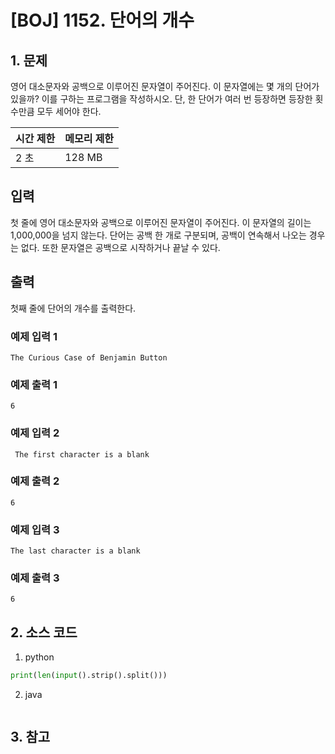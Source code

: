 # [BOJ] 1152. 단어의 개수

## 1. 문제

영어 대소문자와 공백으로 이루어진 문자열이 주어진다. 이 문자열에는 몇 개의 단어가 있을까? 이를 구하는 프로그램을 작성하시오. 단, 한 단어가 여러 번 등장하면 등장한 횟수만큼 모두 세어야 한다.


| 시간 제한 | 메모리 제한 |
|:------|:-------| 
| 2 초   | 128 MB |


## 입력

첫 줄에 영어 대소문자와 공백으로 이루어진 문자열이 주어진다. 이 문자열의 길이는 1,000,000을 넘지 않는다. 단어는 공백 한 개로 구분되며, 공백이 연속해서 나오는 경우는 없다. 또한 문자열은 공백으로 시작하거나 끝날 수 있다.


## 출력

첫째 줄에 단어의 개수를 출력한다.



### 예제 입력 1

```
The Curious Case of Benjamin Button
```

### 예제 출력 1

```
6
```


### 예제 입력 2

```
 The first character is a blank
```

### 예제 출력 2

```
6
```


### 예제 입력 3

```
The last character is a blank 
```

### 예제 출력 3

```
6
```

## 2. 소스 코드

1. python

```python
print(len(input().strip().split()))
```

2. java

```java

```


## 3. 참고

```

```



